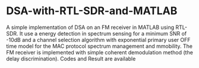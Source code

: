 # DSA-with-RTL-SDR-and-MATLAB
A simple implementation of DSA on an FM receiver in MATLAB using RTL-SDR. It use a energy detection in spectrum sensing for a minimum SNR of -10dB and a channel selection algorithm with exponential primary user OFF time model for the MAC protocol spectrum management and mmobility. The FM receiver is implemented with simple coherent demodulation method (the delay discrimination). Codes and Result are available
